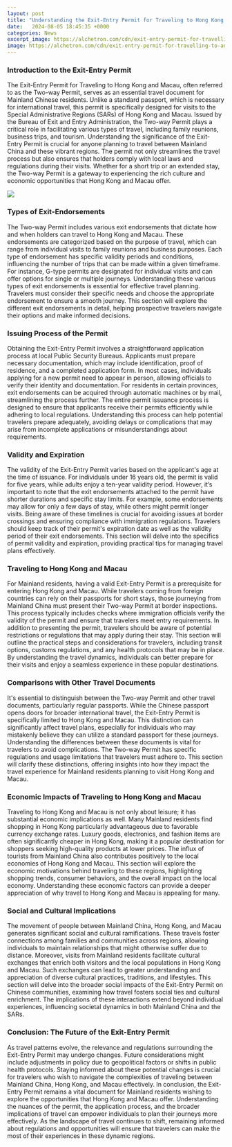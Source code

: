 ```yaml
---
layout: post
title: "Understanding the Exit-Entry Permit for Traveling to Hong Kong and Macau"
date:   2024-08-05 18:45:35 +0000
categories: News
excerpt_image: https://alchetron.com/cdn/exit-entry-permit-for-travelling-to-and-from-hong-kong-and-macau-ad57d557-206b-4de4-a911-b2e49bf6808-resize-750.jpg
image: https://alchetron.com/cdn/exit-entry-permit-for-travelling-to-and-from-hong-kong-and-macau-ad57d557-206b-4de4-a911-b2e49bf6808-resize-750.jpg
---
```


### Introduction to the Exit-Entry Permit
The Exit-Entry Permit for Traveling to Hong Kong and Macau, often referred to as the Two-way Permit, serves as an essential travel document for Mainland Chinese residents. Unlike a standard passport, which is necessary for international travel, this permit is specifically designed for visits to the Special Administrative Regions (SARs) of Hong Kong and Macau. Issued by the Bureau of Exit and Entry Administration, the Two-way Permit plays a critical role in facilitating various types of travel, including family reunions, business trips, and tourism.
Understanding the significance of the Exit-Entry Permit is crucial for anyone planning to travel between Mainland China and these vibrant regions. The permit not only streamlines the travel process but also ensures that holders comply with local laws and regulations during their visits. Whether for a short trip or an extended stay, the Two-way Permit is a gateway to experiencing the rich culture and economic opportunities that Hong Kong and Macau offer.

![](https://alchetron.com/cdn/exit-entry-permit-for-travelling-to-and-from-hong-kong-and-macau-ad57d557-206b-4de4-a911-b2e49bf6808-resize-750.jpg)
### Types of Exit-Endorsements
The Two-way Permit includes various exit endorsements that dictate how and when holders can travel to Hong Kong and Macau. These endorsements are categorized based on the purpose of travel, which can range from individual visits to family reunions and business purposes. Each type of endorsement has specific validity periods and conditions, influencing the number of trips that can be made within a given timeframe.
For instance, G-type permits are designated for individual visits and can offer options for single or multiple journeys. Understanding these various types of exit endorsements is essential for effective travel planning. Travelers must consider their specific needs and choose the appropriate endorsement to ensure a smooth journey. This section will explore the different exit endorsements in detail, helping prospective travelers navigate their options and make informed decisions.
### Issuing Process of the Permit
Obtaining the Exit-Entry Permit involves a straightforward application process at local Public Security Bureaus. Applicants must prepare necessary documentation, which may include identification, proof of residence, and a completed application form. In most cases, individuals applying for a new permit need to appear in person, allowing officials to verify their identity and documentation.
For residents in certain provinces, exit endorsements can be acquired through automatic machines or by mail, streamlining the process further. The entire permit issuance process is designed to ensure that applicants receive their permits efficiently while adhering to local regulations. Understanding this process can help potential travelers prepare adequately, avoiding delays or complications that may arise from incomplete applications or misunderstandings about requirements.
### Validity and Expiration
The validity of the Exit-Entry Permit varies based on the applicant's age at the time of issuance. For individuals under 16 years old, the permit is valid for five years, while adults enjoy a ten-year validity period. However, it’s important to note that the exit endorsements attached to the permit have shorter durations and specific stay limits. For example, some endorsements may allow for only a few days of stay, while others might permit longer visits.
Being aware of these timelines is crucial for avoiding issues at border crossings and ensuring compliance with immigration regulations. Travelers should keep track of their permit's expiration date as well as the validity period of their exit endorsements. This section will delve into the specifics of permit validity and expiration, providing practical tips for managing travel plans effectively.
### Traveling to Hong Kong and Macau
For Mainland residents, having a valid Exit-Entry Permit is a prerequisite for entering Hong Kong and Macau. While travelers coming from foreign countries can rely on their passports for short stays, those journeying from Mainland China must present their Two-way Permit at border inspections. This process typically includes checks where immigration officials verify the validity of the permit and ensure that travelers meet entry requirements.
In addition to presenting the permit, travelers should be aware of potential restrictions or regulations that may apply during their stay. This section will outline the practical steps and considerations for travelers, including transit options, customs regulations, and any health protocols that may be in place. By understanding the travel dynamics, individuals can better prepare for their visits and enjoy a seamless experience in these popular destinations.
### Comparisons with Other Travel Documents
It's essential to distinguish between the Two-way Permit and other travel documents, particularly regular passports. While the Chinese passport opens doors for broader international travel, the Exit-Entry Permit is specifically limited to Hong Kong and Macau. This distinction can significantly affect travel plans, especially for individuals who may mistakenly believe they can utilize a standard passport for these journeys.
Understanding the differences between these documents is vital for travelers to avoid complications. The Two-way Permit has specific regulations and usage limitations that travelers must adhere to. This section will clarify these distinctions, offering insights into how they impact the travel experience for Mainland residents planning to visit Hong Kong and Macau.
### Economic Impacts of Traveling to Hong Kong and Macau
Traveling to Hong Kong and Macau is not only about leisure; it has substantial economic implications as well. Many Mainland residents find shopping in Hong Kong particularly advantageous due to favorable currency exchange rates. Luxury goods, electronics, and fashion items are often significantly cheaper in Hong Kong, making it a popular destination for shoppers seeking high-quality products at lower prices.
The influx of tourists from Mainland China also contributes positively to the local economies of Hong Kong and Macau. This section will explore the economic motivations behind traveling to these regions, highlighting shopping trends, consumer behaviors, and the overall impact on the local economy. Understanding these economic factors can provide a deeper appreciation of why travel to Hong Kong and Macau is appealing for many.
### Social and Cultural Implications
The movement of people between Mainland China, Hong Kong, and Macau generates significant social and cultural ramifications. These travels foster connections among families and communities across regions, allowing individuals to maintain relationships that might otherwise suffer due to distance. Moreover, visits from Mainland residents facilitate cultural exchanges that enrich both visitors and the local populations in Hong Kong and Macau.
Such exchanges can lead to greater understanding and appreciation of diverse cultural practices, traditions, and lifestyles. This section will delve into the broader social impacts of the Exit-Entry Permit on Chinese communities, examining how travel fosters social ties and cultural enrichment. The implications of these interactions extend beyond individual experiences, influencing societal dynamics in both Mainland China and the SARs.
### Conclusion: The Future of the Exit-Entry Permit
As travel patterns evolve, the relevance and regulations surrounding the Exit-Entry Permit may undergo changes. Future considerations might include adjustments in policy due to geopolitical factors or shifts in public health protocols. Staying informed about these potential changes is crucial for travelers who wish to navigate the complexities of traveling between Mainland China, Hong Kong, and Macau effectively.
In conclusion, the Exit-Entry Permit remains a vital document for Mainland residents wishing to explore the opportunities that Hong Kong and Macau offer. Understanding the nuances of the permit, the application process, and the broader implications of travel can empower individuals to plan their journeys more effectively. As the landscape of travel continues to shift, remaining informed about regulations and opportunities will ensure that travelers can make the most of their experiences in these dynamic regions.